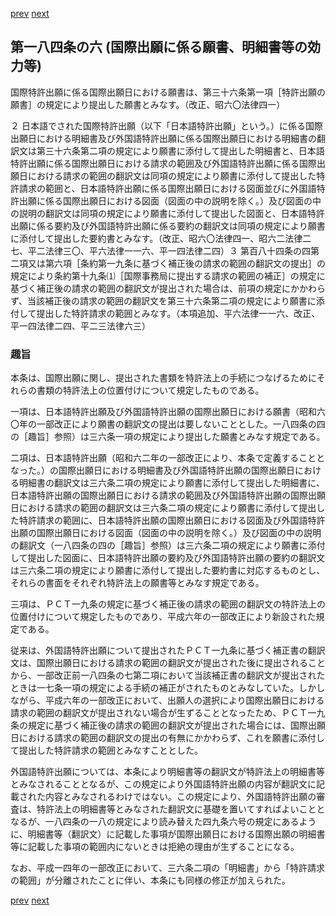 [prev](/specific/markdowns/特許法/256_Mp-Ch_9-At_184_5.md)
[next](/specific/markdowns/特許法/258_Mp-Ch_9-At_184_7.md)
## 第一八四条の六 (国際出願に係る願書、明細書等の効力等)
国際特許出願に係る国際出願日における願書は、第三十六条第一項［特許出願の願書］の規定により提出した願書とみなす。（改正、昭六〇法律四一）

２ 日本語でされた国際特許出願（以下「日本語特許出願」という。）に係る国際出願日における明細書及び外国語特許出願に係る国際出願日における明細書の翻訳文は第三十六条第二項の規定により願書に添付して提出した明細書と、日本語特許出願に係る国際出願日における請求の範囲及び外国語特許出願に係る国際出願日における請求の範囲の翻訳文は同項の規定により願書に添付して提出した特許請求の範囲と、日本語特許出願に係る国際出願日における図面並びに外国語特許出願に係る国際出願日における図面（図面の中の説明を除く。）及び図面の中の説明の翻訳文は同項の規定により願書に添付して提出した図面と、日本語特許出願に係る要約及び外国語特許出願に係る要約の翻訳文は同項の規定により願書に添付して提出した要約書とみなす。（改正、昭六〇法律四一、昭六二法律二七、平二法律三〇、平六法律一一六、平一四法律二四）３ 第百八十四条の四第二項又は第六項［条約第一九条に基づく補正後の請求の範囲の翻訳文の提出］の規定により条約第十九条⑴［国際事務局に提出する請求の範囲の補正］の規定に基づく補正後の請求の範囲の翻訳文が提出された場合は、前項の規定にかかわらず、当該補正後の請求の範囲の翻訳文を第三十六条第二項の規定により願書に添付して提出した特許請求の範囲とみなす。（本項追加、平六法律一一六、改正、平一四法律二四、平二三法律六三）


### 趣旨
本条は、国際出願に関し、提出された書類を特許法上の手続につなげるためにそれらの書類の特許法上の位置付けについて規定したものである。

一項は、日本語特許出願及び外国語特許出願の国際出願日における願書（昭和六〇年の一部改正により願書の翻訳文の提出は要しないこととした。一八四条の四の［趣旨］参照）は三六条一項の規定により提出した願書とみなす規定である。

二項は、日本語特許出願（昭和六二年の一部改正により、本条で定義することとなった。）の国際出願日における明細書及び外国語特許出願の国際出願日における明細書の翻訳文は三六条二項の規定により願書に添付して提出した明細書に、日本語特許出願の国際出願日における請求の範囲及び外国語特許出願の国際出願日における請求の範囲の翻訳文は三六条二項の規定により願書に添付して提出した特許請求の範囲に、日本語特許出願の国際出願日における図面及び外国語特許出願の国際出願日における図面（図面の中の説明を除く。）及び図面の中の説明の翻訳文（一八四条の四の［趣旨］参照）は三六条二項の規定により願書に添付して提出した図面に、日本語特許出願の要約及び外国語特許出願の要約の翻訳文は三六条二項の規定により願書に添付して提出した要約書に対応するものとし、それらの書面をそれぞれ特許法上の願書等とみなす規定である。

三項は、ＰＣＴ一九条の規定に基づく補正後の請求の範囲の翻訳文の特許法上の位置付けについて規定したものであり、平成六年の一部改正により新設された規定である。

従来は、外国語特許出願について提出されたＰＣＴ一九条に基づく補正書の翻訳文は、国際出願日における請求の範囲の翻訳文が提出された後に提出されることから、一部改正前一八四条の七第二項において当該補正書の翻訳文が提出されたときは一七条一項の規定による手続の補正がされたものとみなしていた。しかしながら、平成六年の一部改正において、出願人の選択により国際出願日における請求の範囲の翻訳文が提出されない場合が生ずることとなったため、ＰＣＴ一九条の規定に基づく補正後の請求の範囲の翻訳文が提出された場合には、国際出願日における請求の範囲の翻訳文の提出の有無にかかわらず、これを願書に添付して提出した特許請求の範囲とみなすこととした。

外国語特許出願については、本条により明細書等の翻訳文が特許法上の明細書等とみなされることとなるが、この規定により外国語特許出願の内容が翻訳文に記載された内容とみなされるわけではない。この規定により、外国語特許出願の審査は、特許法上の明細書等とみなされた翻訳文に基礎を置いてすればよいこととなるが、一八四条の一八の規定により読み替えた四九条六号の規定にあるように、明細書等（翻訳文）に記載した事項が国際出願日における国際出願の明細書等に記載した事項の範囲内にないときは拒絶の理由が生ずることになる。

なお、平成一四年の一部改正において、三六条二項の「明細書」から「特許請求の範囲」が分離されたことに伴い、本条にも同様の修正が加えられた。


[prev](/specific/markdowns/特許法/256_Mp-Ch_9-At_184_5.md)
[next](/specific/markdowns/特許法/258_Mp-Ch_9-At_184_7.md)